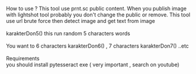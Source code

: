 How to use ?
This tool use prnt.sc public content. When you publish image with lightshot tool probably you don't change the public or remove. This tool use url brute force then detect image and get text from image <br> <br>
karakterDon5() this run random 5 characters words  <br> <br>
You want to 6 characters karakterDon6() , 7 characters karakterDon7() ..etc <br> <br>
Requirements <br>
you should install pytesseract exe ( very important , search on youtube) 
